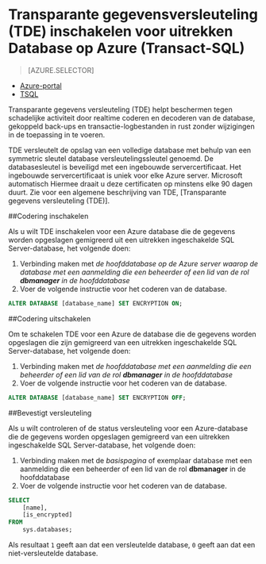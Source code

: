 <properties
   pageTitle="Transparante gegevenscodering (TDE) voor SQL Server-uitrekken Database op Azure TSQL inschakelen | Microsoft Azure"
   description="Transparante gegevenscodering (TDE) voor SQL Server-uitrekken Database op Azure TSQL inschakelen"
   services="sql-server-stretch-database"
   documentationCenter=""
   authors="douglaslMS"
   manager="jhubbard"
   editor=""/>

<tags
   ms.service="sql-server-stretch-database"
   ms.workload="data-management"
   ms.tgt_pltfrm="na"
   ms.devlang="na"
   ms.topic="article"
   ms.date="06/14/2016"
   ms.author="douglaslMS"/>

# <a name="enable-transparent-data-encryption-tde-for-stretch-database-on-azure-transact-sql"></a>Transparante gegevensversleuteling (TDE) inschakelen voor uitrekken Database op Azure (Transact-SQL)
> [AZURE.SELECTOR]
- [Azure-portal](sql-server-stretch-database-encryption-tde.md)
- [TSQL](sql-server-stretch-database-tde-tsql.md)

Transparante gegevens versleuteling (TDE) helpt beschermen tegen schadelijke activiteit door realtime coderen en decoderen van de database, gekoppeld back-ups en transactie-logbestanden in rust zonder wijzigingen in de toepassing in te voeren.

TDE versleutelt de opslag van een volledige database met behulp van een symmetric sleutel database versleutelingssleutel genoemd. De databasesleutel is beveiligd met een ingebouwde servercertificaat. Het ingebouwde servercertificaat is uniek voor elke Azure server. Microsoft automatisch Hiermee draait u deze certificaten op minstens elke 90 dagen duurt. Zie voor een algemene beschrijving van TDE, [Transparante gegevens versleuteling (TDE)].

##<a name="enabling-encryption"></a>Codering inschakelen

Als u wilt TDE inschakelen voor een Azure database die de gegevens worden opgeslagen gemigreerd uit een uitrekken ingeschakelde SQL Server-database, het volgende doen:

1. Verbinding maken met *de hoofddatabase op de Azure server waarop de database met een aanmelding die een beheerder of een lid van de rol **dbmanager** in de hoofddatabase*
2. Voer de volgende instructie voor het coderen van de database.

```sql
ALTER DATABASE [database_name] SET ENCRYPTION ON;
```

##<a name="disabling-encryption"></a>Codering uitschakelen

Om te schakelen TDE voor een Azure de database die de gegevens worden opgeslagen die zijn gemigreerd van een uitrekken ingeschakelde SQL Server-database, het volgende doen:

1. Verbinding maken met *de hoofddatabase met een aanmelding die een beheerder of een lid van de rol **dbmanager** in de hoofddatabase*
2. Voer de volgende instructie voor het coderen van de database.

```sql
ALTER DATABASE [database_name] SET ENCRYPTION OFF;
```

##<a name="verifying-encryption"></a>Bevestigt versleuteling

Als u wilt controleren of de status versleuteling voor een Azure-database die de gegevens worden opgeslagen gemigreerd van een uitrekken ingeschakelde SQL Server-database, het volgende doen:

1. Verbinding maken met de *basispagina* of exemplaar database met een aanmelding die een beheerder of een lid van de rol **dbmanager** in de hoofddatabase
2. Voer de volgende instructie voor het coderen van de database.

```sql
SELECT
    [name],
    [is_encrypted]
FROM
    sys.databases;
```

Als resultaat ```1``` geeft aan dat een versleutelde database, ```0``` geeft aan dat een niet-versleutelde database.


<!--Anchors-->
[Transparante gegevensversleuteling (TDE)]: https://msdn.microsoft.com/library/bb934049.aspx


<!--Image references-->

<!--Link references-->
